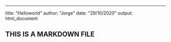 ---

title: "Helloworld"
author: "Jorge"
date: "29/10/2020"
output: html_document

## THIS IS A MARKDOWN FILE
